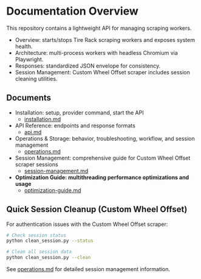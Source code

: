# Documentation Overview

This repository contains a lightweight API for managing scraping workers.

- Overview: starts/stops Tire Rack scraping workers and exposes system health.
- Architecture: multi-process workers with headless Chromium via Playwright.
- Responses: standardized JSON envelope for consistency.
- Session Management: Custom Wheel Offset scraper includes session cleaning utilities.

## Documents

- Installation: setup, provider command, start the API
  - [installation.md](./installation.md)
- API Reference: endpoints and response formats
  - [api.md](./api.md)
- Operations & Storage: behavior, troubleshooting, workflow, and session management
  - [operations.md](./operations.md)
- Session Management: comprehensive guide for Custom Wheel Offset scraper sessions
  - [session-management.md](./session-management.md)
- **Optimization Guide: multithreading performance optimizations and usage**
  - [optimization-guide.md](./optimization-guide.md)

## Quick Session Cleanup (Custom Wheel Offset)

For authentication issues with the Custom Wheel Offset scraper:

```bash
# Check session status
python clean_session.py --status

# Clean all session data
python clean_session.py --clean
```

See [operations.md](./operations.md) for detailed session management information.